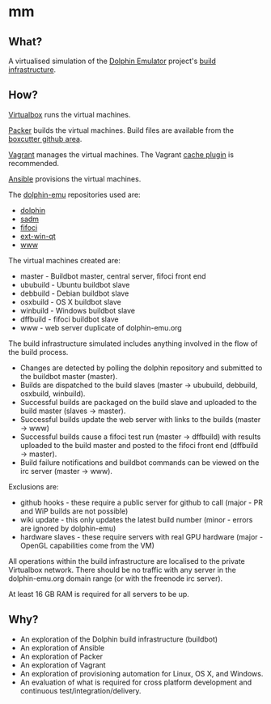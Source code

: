 # mm

## What?

A virtualised simulation of the [Dolphin Emulator](https://dolphin-emu.org) project's [build infrastructure](https://dolphin-emu.org/blog/2015/01/25/making-developers-more-productive-dolphin-development-infrastructure/).

## How?

[Virtualbox](https://www.virtualbox.org/) runs the virtual machines.

[Packer](https://www.packer.io/) builds the virtual machines. Build files are available from the [boxcutter github area](https://github.com/boxcutter).

[Vagrant](https://www.vagrantup.com/) manages the virtual machines. The Vagrant [cache plugin](http://fgrehm.viewdocs.io/vagrant-cachier) is recommended.

[Ansible](http://www.ansible.com) provisions the virtual machines.

The [dolphin-emu](https://github.com/dolphin-emu) repositories used are:
* [dolphin](https://github.com/dolphin-emu/dolphin)
* [sadm](https://github.com/dolphin-emu/sadm)
* [fifoci](https://github.com/dolphin-emu/fifoci)
* [ext-win-qt](https://github.com/dolphin-emu/ext-win-qt)
* [www](https://github.com/dolphin-emu/www)

The virtual machines created are:
* master - Buildbot master, central server, fifoci front end
* ububuild - Ubuntu buildbot slave
* debbuild - Debian buildbot slave
* osxbuild - OS X buildbot slave
* winbuild - Windows buildbot slave
* dffbuild - fifoci buildbot slave
* www - web server duplicate of dolphin-emu.org

The build infrastructure simulated includes anything involved in the flow of the build process.
* Changes are detected by polling the dolphin repository and submitted to the buildbot master (master).
* Builds are dispatched to the build slaves (master -> ububuild, debbuild, osxbuild, winbuild).
* Successful builds are packaged on the build slave and uploaded to the build master (slaves -> master).
* Successful builds update the web server with links to the builds (master -> www)
* Successful builds cause a fifoci test run (master -> dffbuild) with results uploaded to the build master and posted to the fifoci front end (dffbuild -> master).
* Build failure notifications and buildbot commands can be viewed on the irc server (master -> www).

Exclusions are:
* github hooks - these require a public server for github to call (major - PR and WiP builds are not possible)
* wiki update - this only updates the latest build number (minor - errors are ignored by dolphin-emu)
* hardware slaves - these require servers with real GPU hardware (major - OpenGL capabilities come from the VM)

All operations within the build infrastructure are localised to the private Virtualbox network. There should be no traffic with any server in the dolphin-emu.org domain range (or with the freenode irc server).

At least 16 GB RAM is required for all servers to be up.

## Why?

* An exploration of the Dolphin build infrastructure (buildbot)
* An exploration of Ansible
* An exploration of Packer
* An exploration of Vagrant
* An exploration of provisioning automation for Linux, OS X, and Windows.
* An evaluation of what is required for cross platform development and continuous test/integration/delivery.
